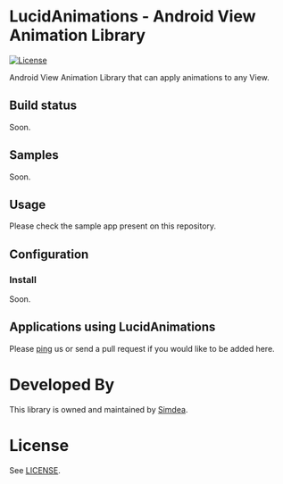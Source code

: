 LucidAnimations - Android View Animation Library
===============
[ ![License](https://img.shields.io/badge/license-MIT-blue.svg) ](https://github.com/Simdea/gmlrva/blob/master/LICENSE.md)

Android View Animation Library that can apply animations to any View.

Build status
------------
Soon.

Samples
-------
Soon.

Usage
-----
Please check the sample app present on this repository.

Configuration
-------------

### Install
Soon.

Applications using LucidAnimations
-------------------------
Please [ping](mailto:geral@simdea.pt) us or send a pull request if you would like to be added here.

Developed By
============
This library is owned and maintained by [Simdea][1].

License
=======
See [LICENSE][2].

[1]: http://simdea.pt/
[2]: LICENSE.md
